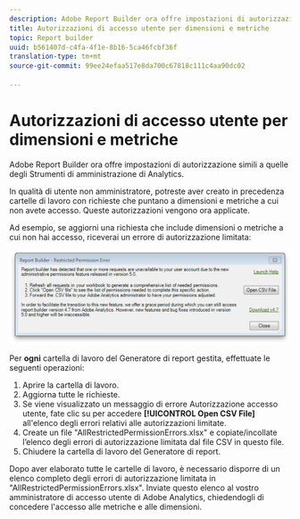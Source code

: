 ```yaml
---
description: Adobe Report Builder ora offre impostazioni di autorizzazione simili a quelle degli Strumenti di amministrazione di Analytics.
title: Autorizzazioni di accesso utente per dimensioni e metriche
topic: Report builder
uuid: b561407d-c4fa-4f1e-8b16-5ca46fcbf36f
translation-type: tm+mt
source-git-commit: 99ee24efaa517e8da700c67818c111c4aa90dc02

---
```



# Autorizzazioni di accesso utente per dimensioni e metriche

Adobe Report Builder ora offre impostazioni di autorizzazione simili a quelle degli Strumenti di amministrazione di Analytics.

In qualità di utente non amministratore, potreste aver creato in precedenza cartelle di lavoro con richieste che puntano a dimensioni e metriche a cui non avete accesso. Queste autorizzazioni vengono ora applicate.

Ad esempio, se aggiorni una richiesta che include dimensioni o metriche a cui non hai accesso, riceverai un errore di autorizzazione limitata:

![](assets/arb_restrc_perm.png)

Per **ogni** cartella di lavoro del Generatore di report gestita, effettuate le seguenti operazioni:

1. Aprire la cartella di lavoro.
1. Aggiorna tutte le richieste.
1. Se viene visualizzato un messaggio di errore Autorizzazione accesso utente, fate clic su per accedere **[!UICONTROL Open CSV File]** all&#39;elenco degli errori relativi alle autorizzazioni limitate.
1. Create un file &quot;AllRestrictedPermissionErrors.xlsx&quot; e copiate/incollate l’elenco degli errori di autorizzazione limitata dal file CSV in questo file.
1. Chiudere la cartella di lavoro del Generatore di report.

Dopo aver elaborato tutte le cartelle di lavoro, è necessario disporre di un elenco completo degli errori di autorizzazione limitata in &quot;AllRestrictedPermissionErrors.xlsx&quot;. Inviate questo elenco al vostro amministratore di accesso utente di Adobe Analytics, chiedendogli di concedere l&#39;accesso alle metriche e alle dimensioni.
